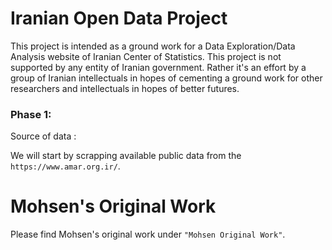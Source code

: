Iranian Open Data Project
==========================

This project is intended as a ground work for a Data Exploration/Data Analysis website of Iranian Center of Statistics. 
This project is not supported by any entity of Iranian government. Rather it's an effort by a group of Iranian intellectuals in hopes of 
cementing a ground work for other researchers and intellectuals in hopes of better futures. 


### Phase 1: 
Source of data : 

We will start by scrapping available public data from the `https://www.amar.org.ir/`. 
 
Mohsen's Original Work
===========================
Please find Mohsen's original work under `"Mohsen Original Work"`.  






